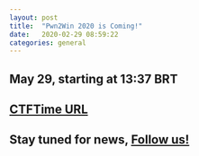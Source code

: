 ```yaml
---
layout: post
title:  "Pwn2Win 2020 is Coming!"
date:   2020-02-29 08:59:22
categories: general
---
```


## May 29, starting at 13:37 BRT

## [CTFTime URL](https://ctftime.org/event/961)

## Stay tuned for news, [Follow us!](https://twitter.com/pwn2win)

